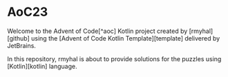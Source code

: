 # AoC23

Welcome to the Advent of Code[^aoc] Kotlin project created by [rmyhal][github] using the [Advent of Code Kotlin Template][template] delivered by JetBrains.

In this repository, rmyhal is about to provide solutions for the puzzles using [Kotlin][kotlin] language.